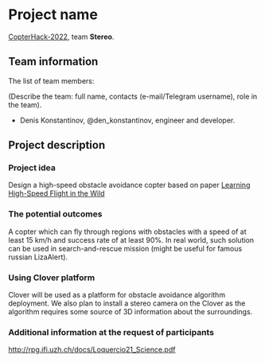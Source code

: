 # Project name

[CopterHack-2022](copterhack2022.md), team **Stereo**.

## Team information

The list of team members:

(Describe the team: full name, contacts (e-mail/Telegram username), role in the team).

* Denis Konstantinov, @den_konstantinov, engineer and developer.

## Project description

### Project idea

Design a high-speed obstacle avoidance copter based on paper [Learning High-Speed Flight in the Wild](http://rpg.ifi.uzh.ch/docs/Loquercio21_Science.pdf)

### The potential outcomes

A copter which can fly through regions with obstacles with a speed of at least 15 km/h and success rate of at least 90%. In real world, such solution 
can be used in search-and-rescue mission (might be useful for famous russian LizaAlert).

### Using Clover platform

Clover will be used as a platform for obstacle avoidance algorithm deployment. We also plan to install a stereo camera on the Clover as the algorithm 
requires some source of 3D information about the surroundings.

### Additional information at the request of participants

http://rpg.ifi.uzh.ch/docs/Loquercio21_Science.pdf
